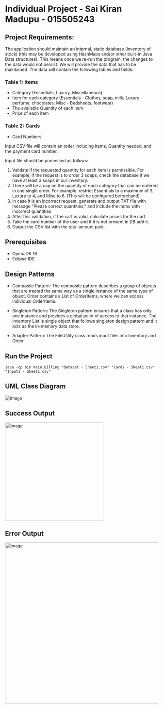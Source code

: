 # Individual Project - Sai Kiran Madupu - 015505243

## Project Requirements:
The application should maintain an internal, static database (inventory of stock)  (this may be developed using HashMaps and/or other  built-in Java Data structures). This means once we re-run the program, the changes to the data would not persist. We will provide the data that has to be maintained. The data will contain the following tables and fields:

### Table 1: Items
- Category (Essentials, Luxury, Miscellaneous)
- Item for each category (Essentials - Clothes, soap, milk; Luxury - perfume, chocolates; Misc - Bedsheets, footwear)
- The available Quantity of each item
- Price of each item

### Table 2: Cards
- Card Numbers

Input CSV file will contain an order including Items, Quantity needed, and the payment card number.

Input file should be processed as follows:
1. Validate if the requested quantity for each item is permissible. For example, if the request is to order 3 soaps, check the database if we have at least 3 soaps in our inventory.
2. There will be a cap on the quantity of each category that can be ordered in one single order. For example, restrict Essentials to a maximum of 3, Luxury to 4, and Misc to 6. (This will be configured beforehand)
3. In case it is an incorrect request, generate and output TXT file with message "Please correct quantities." and include the items with incorrect quantities
4. After this validation, if the cart is valid, calculate prices for the cart.
5. Take the card number of the user and if it is not present in DB add it.
6. Output the CSV list with the total amount paid.

## Prerequisites
- OpenJDK 16
- Eclipse IDE

## Design Patterns
- Composite Pattern: The composite pattern describes a group of objects that are treated the same way as a single instance of the same type of object. Order contains a List of OrderItems, where we can access individual OrderItems.

- Singleton Pattern: The Singleton pattern ensures that a class has only one instance and provides a global point of access to that instance. The Inventory List is single object that follows singleton design pattern and it acts as the in-memory data store.

- Adapter Pattern: The FileUtility class reads input files into Inventory and Order

## Run the Project
`java -cp bin main.Billing "Dataset - Sheet1.csv" "Cards - Sheet1.csv" "Input1 - Sheet1.csv"`

## UML Class Diagram

![image](https://user-images.githubusercontent.com/18122083/166617019-cc3e5f52-4e12-4020-bcf8-7e72090e4426.png)


## Success Output

<img width="324" alt="image" src="https://user-images.githubusercontent.com/18122083/166613645-5d0b0477-d2a4-4235-a6ee-1d62902315b8.png">

## Error Output

<img width="531" alt="image" src="https://user-images.githubusercontent.com/18122083/166613678-8b859f65-aad3-494e-a66c-4e4f7fa64a44.png">





